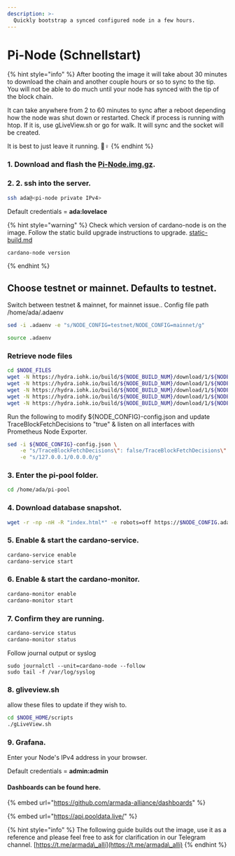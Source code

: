 ```yaml
---
description: >-
  Quickly bootstrap a synced configured node in a few hours.
---
```


# Pi-Node (Schnellstart)

{% hint style="info" %}
After booting the image it will take about 30 minutes to download the chain and another couple hours or so to sync to the tip. You will not be able to do much until your node has synced with the tip of the block chain.

It can take anywhere from 2 to 60 minutes to sync after a reboot depending how the node was shut down or restarted. Check if process is running with htop. If it is, use gLiveView.sh or go for walk. It will sync and the socket will be created.

It is best to just leave it running. 🏃♀
{% endhint %}


### **1. Download and flash the** [**Pi-Node.img.gz**](https://mainnet.adamantium.online/Pi-Node.img.gz)**.**

### 2. 2. ssh into the server.

```bash
ssh ada@<pi-node private IPv4>
```

Default credentials = **ada:lovelace**

{% hint style="warning" %}
Check which version of cardano-node is on the image. Follow the static build upgrade instructions to upgrade. [static-build.md](../updating-a-cardano-node/static-build.md "mention")

```bash
cardano-node version
```
{% endhint %}

## Choose testnet or mainnet. Defaults to testnet.
Switch between testnet & mainnet, for mainnet issue.. Config file path /home/ada/.adaenv
```bash
sed -i .adaenv -e "s/NODE_CONFIG=testnet/NODE_CONFIG=mainnet/g"
```
```bash
source .adaenv
```
### Retrieve node files

```bash
cd $NODE_FILES
wget -N https://hydra.iohk.io/build/${NODE_BUILD_NUM}/download/1/${NODE_CONFIG}-config.json
wget -N https://hydra.iohk.io/build/${NODE_BUILD_NUM}/download/1/${NODE_CONFIG}-byron-genesis.json
wget -N https://hydra.iohk.io/build/${NODE_BUILD_NUM}/download/1/${NODE_CONFIG}-shelley-genesis.json
wget -N https://hydra.iohk.io/build/${NODE_BUILD_NUM}/download/1/${NODE_CONFIG}-alonzo-genesis.json
wget -N https://hydra.iohk.io/build/${NODE_BUILD_NUM}/download/1/${NODE_CONFIG}-topology.json
```

Run the following to modify ${NODE_CONFIG}-config.json and update TraceBlockFetchDecisions to "true" & listen on all interfaces with Prometheus Node Exporter.

```bash
sed -i ${NODE_CONFIG}-config.json \
    -e "s/TraceBlockFetchDecisions\": false/TraceBlockFetchDecisions\": true/g" \
    -e "s/127.0.0.1/0.0.0.0/g"
```

### 3. Enter the pi-pool folder.

```bash
cd /home/ada/pi-pool
```

### 4. Download database snapshot.

```bash
wget -r -np -nH -R "index.html*" -e robots=off https://$NODE_CONFIG.adamantium.online/db/
```

### 5. Enable & start the cardano-service.

```bash
cardano-service enable
cardano-service start
```

### 6. Enable & start the cardano-monitor.

```bash
cardano-monitor enable
cardano-monitor start
```

### 7. Confirm they are running.

```bash
cardano-service status
cardano-monitor status
```

Follow journal output or syslog

```
sudo journalctl --unit=cardano-node --follow
sudo tail -f /var/log/syslog
```

### 8. gliveview.sh
allow these files to update if they wish to.

```bash
cd $NODE_HOME/scripts
./gLiveView.sh
```

### 9. Grafana.

Enter your Node's IPv4 address in your browser.

Default credentials = **admin:admin**

#### Dashboards can be found here.

{% embed url="https://github.com/armada-alliance/dashboards" %}

{% embed url="https://api.pooldata.live/" %}

{% hint style="info" %}
The following guide builds out the image, use it as a reference and please feel free to ask for clarification in our Telegram channel. [https://t.me/armada\_alli](https://t.me/armada\_alli)
{% endhint %}

